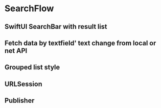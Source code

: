 # SearchFlow
## SwiftUI SearchBar with result list
## Fetch data by textfield' text change from local or net API
## Grouped list style
## URLSession
## Publisher
